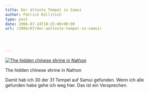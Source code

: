 ```yaml
---
title: Der älteste Tempel in Samui
author: Patrick Kollitsch
type: post
date: 2006-07-24T10:25:00+00:00
url: /2006/07/der-aelteste-tempel-in-samui/




---
```

<div class="flickr">
  <a href="http://www.flickr.com/photos/schreibblogade/197154956/" title="The hidden chinese shrine in Nathon"><img src="//static.flickr.com/62/197154956_498d1462e9.jpg" alt="The hidden chinese shrine in Nathon" /></a></p> 
  
  <p>
    The hidden chinese shrine in Nathon
  </p>
</div>

Damit hab ich 30 der 31 Tempel auf Samui gefunden. Wenn ich alle gefunden habe gehe ich weg hier. Das ist ein Versprechen.
